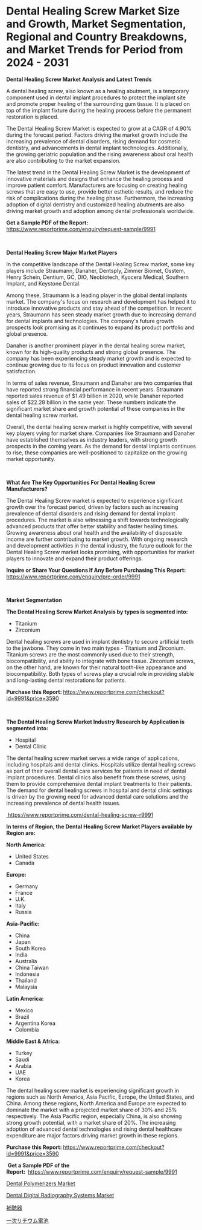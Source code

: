 <p><h1>Dental Healing Screw Market Size and Growth, Market Segmentation, Regional and Country Breakdowns, and Market Trends for Period from 2024 -  2031</h1></p><p><strong>Dental Healing Screw Market Analysis and Latest Trends</strong></p>
<p><p>A dental healing screw, also known as a healing abutment, is a temporary component used in dental implant procedures to protect the implant site and promote proper healing of the surrounding gum tissue. It is placed on top of the implant fixture during the healing process before the permanent restoration is placed.</p><p>The Dental Healing Screw Market is expected to grow at a CAGR of 4.90% during the forecast period. Factors driving the market growth include the increasing prevalence of dental disorders, rising demand for cosmetic dentistry, and advancements in dental implant technologies. Additionally, the growing geriatric population and the rising awareness about oral health are also contributing to the market expansion.</p><p>The latest trend in the Dental Healing Screw Market is the development of innovative materials and designs that enhance the healing process and improve patient comfort. Manufacturers are focusing on creating healing screws that are easy to use, provide better esthetic results, and reduce the risk of complications during the healing phase. Furthermore, the increasing adoption of digital dentistry and customized healing abutments are also driving market growth and adoption among dental professionals worldwide.</p></p>
<p><strong>Get a Sample PDF of the Report:&nbsp;</strong> <a href="https://www.reportprime.com/enquiry/request-sample/9991">https://www.reportprime.com/enquiry/request-sample/9991</a></p>
<p>&nbsp;</p>
<p><strong>Dental Healing Screw Major Market Players</strong></p>
<p><p>In the competitive landscape of the Dental Healing Screw market, some key players include Straumann, Danaher, Dentsply, Zimmer Biomet, Osstem, Henry Schein, Dentium, GC, DIO, Neobiotech, Kyocera Medical, Southern Implant, and Keystone Dental. </p><p>Among these, Straumann is a leading player in the global dental implants market. The company's focus on research and development has helped it to introduce innovative products and stay ahead of the competition. In recent years, Straumann has seen steady market growth due to increasing demand for dental implants and technologies. The company's future growth prospects look promising as it continues to expand its product portfolio and global presence.</p><p>Danaher is another prominent player in the dental healing screw market, known for its high-quality products and strong global presence. The company has been experiencing steady market growth and is expected to continue growing due to its focus on product innovation and customer satisfaction.</p><p>In terms of sales revenue, Straumann and Danaher are two companies that have reported strong financial performance in recent years. Straumann reported sales revenue of $1.49 billion in 2020, while Danaher reported sales of $22.28 billion in the same year. These numbers indicate the significant market share and growth potential of these companies in the dental healing screw market.</p><p>Overall, the dental healing screw market is highly competitive, with several key players vying for market share. Companies like Straumann and Danaher have established themselves as industry leaders, with strong growth prospects in the coming years. As the demand for dental implants continues to rise, these companies are well-positioned to capitalize on the growing market opportunity.</p></p>
<p>&nbsp;</p>
<p><strong>What Are The Key Opportunities For Dental Healing Screw Manufacturers?</strong></p>
<p><p>The Dental Healing Screw market is expected to experience significant growth over the forecast period, driven by factors such as increasing prevalence of dental disorders and rising demand for dental implant procedures. The market is also witnessing a shift towards technologically advanced products that offer better stability and faster healing times. Growing awareness about oral health and the availability of disposable income are further contributing to market growth. With ongoing research and development activities in the dental industry, the future outlook for the Dental Healing Screw market looks promising, with opportunities for market players to innovate and expand their product offerings.</p></p>
<p><strong>Inquire or Share Your Questions If Any Before Purchasing This Report:</strong> <a href="https://www.reportprime.com/enquiry/pre-order/9991">https://www.reportprime.com/enquiry/pre-order/9991</a></p>
<p>&nbsp;</p>
<p><strong>Market Segmentation</strong></p>
<p><strong>The Dental Healing Screw Market Analysis by types is segmented into:</strong></p>
<p><ul><li>Titanium</li><li>Zirconium</li></ul></p>
<p><p>Dental healing screws are used in implant dentistry to secure artificial teeth to the jawbone. They come in two main types - Titanium and Zirconium. Titanium screws are the most commonly used due to their strength, biocompatibility, and ability to integrate with bone tissue. Zirconium screws, on the other hand, are known for their natural tooth-like appearance and biocompatibility. Both types of screws play a crucial role in providing stable and long-lasting dental restorations for patients.</p></p>
<p><strong>Purchase this Report:&nbsp;</strong><a href="https://www.reportprime.com/checkout?id=9991&price=3590">https://www.reportprime.com/checkout?id=9991&price=3590</a></p>
<p>&nbsp;</p>
<p><strong>The Dental Healing Screw Market Industry Research by Application is segmented into:</strong></p>
<p><ul><li>Hospital</li><li>Dental Clinic</li></ul></p>
<p><p>The dental healing screw market serves a wide range of applications, including hospitals and dental clinics. Hospitals utilize dental healing screws as part of their overall dental care services for patients in need of dental implant procedures. Dental clinics also benefit from these screws, using them to provide comprehensive dental implant treatments to their patients. The demand for dental healing screws in hospital and dental clinic settings is driven by the growing need for advanced dental care solutions and the increasing prevalence of dental health issues.</p></p>
<p><a href="https://www.reportprime.com/dental-healing-screw-r9991">&nbsp;https://www.reportprime.com/dental-healing-screw-r9991</a></p>
<p><strong>In terms of Region, the Dental Healing Screw Market Players available by Region are:</strong></p>
<p>
    <p> <strong> North America: </strong>
        <ul>
            <li>United States</li>
            <li>Canada</li>
        </ul>
        </p> 
    <p> <strong> Europe: </strong>
        <ul>
            <li>Germany</li>
            <li>France</li>
            <li>U.K.</li>
            <li>Italy</li>
            <li>Russia</li>
        </ul>
        </p> 
    <p> <strong> Asia-Pacific: </strong>
        <ul>
            <li>China</li>
            <li>Japan</li>
            <li>South Korea</li>
            <li>India</li>
            <li>Australia</li>
            <li>China Taiwan</li>
            <li>Indonesia</li>
            <li>Thailand</li>
            <li>Malaysia</li>
        </ul>
        </p> 
    <p> <strong> Latin America: </strong>
        <ul>
            <li>Mexico</li>
            <li>Brazil</li>
            <li>Argentina Korea</li>
            <li>Colombia</li>
        </ul>
        </p> 
    <p> <strong> Middle East & Africa: </strong>
        <ul>
            <li>Turkey</li>
            <li>Saudi</li>
            <li>Arabia</li>
            <li>UAE</li>
            <li>Korea</li>
        </ul>
    </p>
    </p>
<p><p>The dental healing screw market is experiencing significant growth in regions such as North America, Asia Pacific, Europe, the United States, and China. Among these regions, North America and Europe are expected to dominate the market with a projected market share of 30% and 25% respectively. The Asia Pacific region, especially China, is also showing strong growth potential, with a market share of 20%. The increasing adoption of advanced dental technologies and rising dental healthcare expenditure are major factors driving market growth in these regions.</p></p>
<p><strong>Purchase this Report: </strong><a href="https://www.reportprime.com/checkout?id=9991&price=3590">https://www.reportprime.com/checkout?id=9991&price=3590</a></p>
<p>&nbsp;<strong>Get a Sample PDF of the Report:&nbsp;&nbsp;</strong><a href="https://www.reportprime.com/enquiry/request-sample/9991">https://www.reportprime.com/enquiry/request-sample/9991</a></p>
<p><strong></strong></p>
<p><p><a href="https://github.com/ruddyyedelwadw/Market-Research-Report-List-2/blob/main/dental-polymerizers-market.md">Dental Polymerizers Market</a></p><p><a href="https://github.com/lorenzaSchmeler/Market-Research-Report-List-1/blob/main/dental-digital-radiography-systems-market.md">Dental Digital Radiography Systems Market</a></p><p><a href="https://github.com/alyle7648/Market-Research-Report-List-1/blob/main/643128679106.md">補聴器</a></p><p><a href="https://github.com/leigh4852023/Market-Research-Report-List-1/blob/main/968247579107.md">一次リチウム電池</a></p></p>